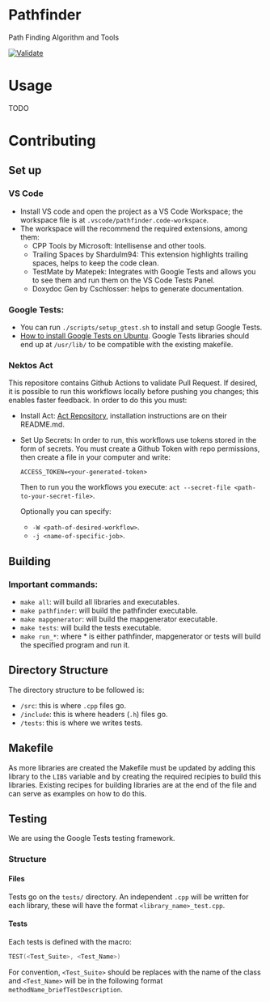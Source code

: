 # Pathfinder
Path Finding Algorithm and Tools

[![Validate](https://github.com/Jcabza008/pathfinder/actions/workflows/validate.yml/badge.svg?branch=master)](https://github.com/Jcabza008/pathfinder/actions/workflows/validate.yml)

# Usage
TODO

# Contributing
## Set up
### VS Code
- Install VS code and open the project as a VS Code Workspace; the workspace file is at `.vscode/pathfinder.code-workspace`.
- The workspace will the recommend the required extensions, among them:
  - CPP Tools by Microsoft: Intellisense and other tools.
  - Trailing Spaces by Shardulm94: This extension highlights trailing spaces, helps to keep the code clean.
  - TestMate by Matepek: Integrates with Google Tests and allows you to see them and run them on the VS Code Tests Panel.
  - Doxydoc Gen by Cschlosser: helps to generate documentation.

### Google Tests:
  - You can run `./scripts/setup_gtest.sh` to install and setup Google Tests.
  - [How to install Google Tests on Ubuntu](https://www.eriksmistad.no/getting-started-with-google-test-on-ubuntu/). Google Tests libraries should end up at           `/usr/lib/` to be compatible with the existing makefile.

### Nektos Act
This repositore contains Github Actions to validate Pull Request. If desired, it is possible to run this workflows locally before pushing you changes; this enables faster feedback.
In order to do this you must:
- Install Act: [Act Repository](https://github.com/nektos/act), installation instructions are on their README.md.
- Set Up Secrets: In order to run, this workflows use tokens stored in the form of secrets. You must create a Github Token with repo permissions, then create a     file in your computer and write:
  ```
  ACCESS_TOKEN=<your-generated-token>
  ```
  Then to run you the workflows you execute: `act --secret-file <path-to-your-secret-file>`.

  Optionally you can specify:
    - `-W <path-of-desired-workflow>`.
    - `-j <name-of-specific-job>`.

## Building
### Important commands:
- `make all`: will build all libraries and executables.
- `make pathfinder`: will build the pathfinder executable.
- `make mapgenerator`: will build the mapgenerator executable.
- `make tests`: will build the tests executable.
- `make run_*`: where * is either pathfinder, mapgenerator or tests will build the specified program and run it.

## Directory Structure
The directory structure to be followed is:
- `/src`: this is where `.cpp` files go.
- `/include`: this is where headers (`.h`) files go.
- `/tests`: this is where we writes tests.

## Makefile
As more libraries are created the Makefile must be updated by adding this library to the `LIBS` variable and by creating the required recipies to build this libraries. Existing recipes for building libraries are at the end of the file and can serve as examples on how to do this.

## Testing
We are using the Google Tests testing framework. 
### Structure
#### Files
Tests go on the `tests/` directory. An independent `.cpp` will be written for each library, these will have the format `<library_name>_test.cpp`.
#### Tests
Each tests is defined with the macro:
``` c++
TEST(<Test_Suite>, <Test_Name>)
```
For convention, `<Test_Suite>` should be replaces with the name of the class and `<Test_Name>` will be in the following format `methodName_briefTestDescription`.
